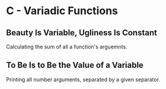# C - Variadic Functions

## Beauty Is Variable, Ugliness Is Constant
Calculating the sum of all a function's arguemnts.

## To Be Is to Be the Value of a Variable
Printing all number arguments, separated by a given separator.

